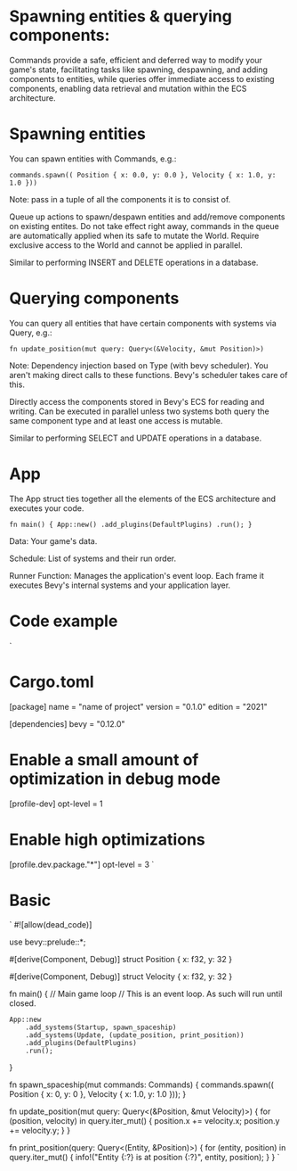 # Spawning entities & querying components:

Commands provide a safe, efficient and deferred way to modify your game's state, 
facilitating tasks like spawning, despawning, and adding components to entities, 
while queries offer immediate access to existing components, enabling data retrieval
and mutation within the ECS architecture. 

# Spawning entities

You can spawn entities with Commands, e.g.: 

`
commands.spawn(( Position { x: 0.0, y: 0.0 }, Velocity { x: 1.0, y: 1.0 }))
`

Note: pass in a tuple of all the components it is to consist of.

Queue up actions to spawn/despawn entities and add/remove components on existing entites.
Do not take effect right away, commands in the queue are automatically applied when its safe
to mutate the World. Require exclusive access to the World and cannot be applied in parallel.

Similar to performing INSERT and DELETE operations in a database.

# Querying components

You can query all entities that have certain components with systems via Query, e.g.:

`
fn update_position(mut query: Query<(&Velocity, &mut Position)>)
`

Note: Dependency injection based on Type (with bevy scheduler). 
You aren't making direct calls to these functions. Bevy's scheduler takes care of this.

Directly access the components stored in Bevy's ECS for reading and writing.
Can be executed in parallel unless two systems both query the same component type and at 
least one access is mutable.

Similar to performing SELECT and UPDATE operations in a database.

# App

The App struct ties together all the elements of the ECS architecture and executes your code.

`
fn main()
{
    App::new()
        .add_plugins(DefaultPlugins)
        .run();
}
`

Data: Your game's data.

Schedule: List of systems and their run order.

Runner Function: Manages the application's event loop. Each frame it executes Bevy's internal systems and
your application layer.

# Code example

`
# Cargo.toml
[package]
name = "name of project"
version = "0.1.0"
edition = "2021"

[dependencies]
bevy = "0.12.0"

# Enable a small amount of optimization in debug mode
[profile-dev]
opt-level = 1

# Enable high optimizations
[profile.dev.package."*"]
opt-level = 3
`

# Basic 

`
#![allow(dead_code)]

use bevy::prelude::*;

#[derive(Component, Debug)]
struct Position { x: f32, y: 32 }

#[derive(Component, Debug)]
struct Velocity { x: f32, y: 32 }

fn main()
{
    // Main game loop
    // This is an event loop. As such will run until closed.

    App::new
        .add_systems(Startup, spawn_spaceship)
        .add_systems(Update, (update_position, print_position))
        .add_plugins(DefaultPlugins)
        .run();
}

fn spawn_spaceship(mut commands: Commands)
{
    commands.spawn(( Position { x: 0, y: 0 }, Velocity { x: 1.0, y: 1.0 }));
}

fn update_position(mut query: Query<(&Position, &mut Velocity)>)
{
    for (position, velocity) in query.iter_mut()
    {
        position.x += velocity.x;
        position.y += velocity.y;
    }
}

fn print_position(query: Query<(Entity, &Position)>)
{
    for (entity, position) in query.iter_mut()
    {
        info!("Entity {:?} is at position {:?}", entity, position);
    }
}
`


